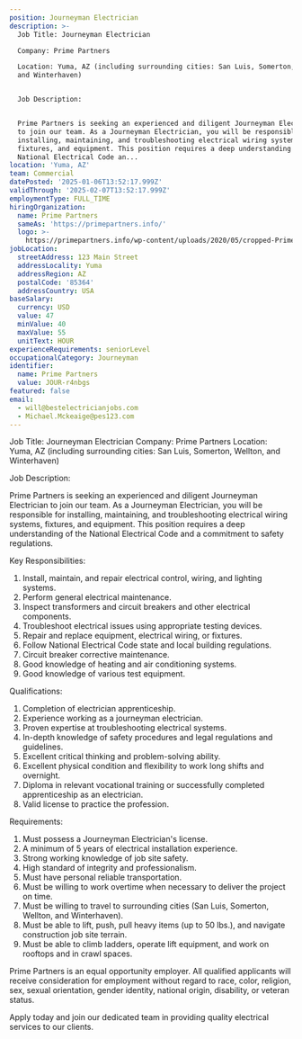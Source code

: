 ```yaml
---
position: Journeyman Electrician
description: >-
  Job Title: Journeyman Electrician

  Company: Prime Partners

  Location: Yuma, AZ (including surrounding cities: San Luis, Somerton, Wellton,
  and Winterhaven)


  Job Description:


  Prime Partners is seeking an experienced and diligent Journeyman Electrician
  to join our team. As a Journeyman Electrician, you will be responsible for
  installing, maintaining, and troubleshooting electrical wiring systems,
  fixtures, and equipment. This position requires a deep understanding of the
  National Electrical Code an...
location: 'Yuma, AZ'
team: Commercial
datePosted: '2025-01-06T13:52:17.999Z'
validThrough: '2025-02-07T13:52:17.999Z'
employmentType: FULL_TIME
hiringOrganization:
  name: Prime Partners
  sameAs: 'https://primepartners.info/'
  logo: >-
    https://primepartners.info/wp-content/uploads/2020/05/cropped-Prime-Partners-Logo-NO-BG-1-1.png
jobLocation:
  streetAddress: 123 Main Street
  addressLocality: Yuma
  addressRegion: AZ
  postalCode: '85364'
  addressCountry: USA
baseSalary:
  currency: USD
  value: 47
  minValue: 40
  maxValue: 55
  unitText: HOUR
experienceRequirements: seniorLevel
occupationalCategory: Journeyman
identifier:
  name: Prime Partners
  value: JOUR-r4nbgs
featured: false
email:
  - will@bestelectricianjobs.com
  - Michael.Mckeaige@pes123.com
---
```




Job Title: Journeyman Electrician
Company: Prime Partners
Location: Yuma, AZ (including surrounding cities: San Luis, Somerton, Wellton, and Winterhaven)

Job Description:

Prime Partners is seeking an experienced and diligent Journeyman Electrician to join our team. As a Journeyman Electrician, you will be responsible for installing, maintaining, and troubleshooting electrical wiring systems, fixtures, and equipment. This position requires a deep understanding of the National Electrical Code and a commitment to safety regulations.

Key Responsibilities:

1. Install, maintain, and repair electrical control, wiring, and lighting systems.
2. Perform general electrical maintenance.
3. Inspect transformers and circuit breakers and other electrical components.
4. Troubleshoot electrical issues using appropriate testing devices.
5. Repair and replace equipment, electrical wiring, or fixtures.
6. Follow National Electrical Code state and local building regulations.
7. Circuit breaker corrective maintenance.
8. Good knowledge of heating and air conditioning systems.
9. Good knowledge of various test equipment.

Qualifications:

1. Completion of electrician apprenticeship.
2. Experience working as a journeyman electrician.
3. Proven expertise at troubleshooting electrical systems.
4. In-depth knowledge of safety procedures and legal regulations and guidelines.
5. Excellent critical thinking and problem-solving ability.
6. Excellent physical condition and flexibility to work long shifts and overnight.
7. Diploma in relevant vocational training or successfully completed apprenticeship as an electrician.
8. Valid license to practice the profession.

Requirements:

1. Must possess a Journeyman Electrician's license.
2. A minimum of 5 years of electrical installation experience.
3. Strong working knowledge of job site safety.
4. High standard of integrity and professionalism.
5. Must have personal reliable transportation.
6. Must be willing to work overtime when necessary to deliver the project on time.
7. Must be willing to travel to surrounding cities (San Luis, Somerton, Wellton, and Winterhaven).
8. Must be able to lift, push, pull heavy items (up to 50 lbs.), and navigate construction job site terrain.
9. Must be able to climb ladders, operate lift equipment, and work on rooftops and in crawl spaces.

Prime Partners is an equal opportunity employer. All qualified applicants will receive consideration for employment without regard to race, color, religion, sex, sexual orientation, gender identity, national origin, disability, or veteran status.

Apply today and join our dedicated team in providing quality electrical services to our clients.
